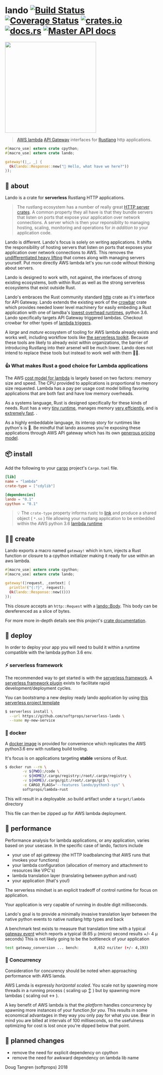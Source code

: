 # lando [![Build Status](https://travis-ci.org/softprops/lando.svg?branch=master)](https://travis-ci.org/softprops/lando) [![Coverage Status](https://coveralls.io/repos/github/softprops/lando/badge.svg)](https://coveralls.io/github/softprops/lando) [![crates.io](https://img.shields.io/crates/v/lando.svg)](https://crates.io/crates/lando) [![docs.rs](https://docs.rs/lando/badge.svg)](https://docs.rs/lando) [![Master API docs](https://img.shields.io/badge/docs-master-green.svg)](https://softprops.github.io/lando)

<p>
<img src="https://raw.githubusercontent.com/softprops/lando/master/logo.png" width="300" />
</p>

> [AWS lambda](https://aws.amazon.com/lambda/) [API Gateway](https://aws.amazon.com/api-gateway/) interfaces for [Rustlang](https://www.rust-lang.org) http applications.

```rust
#[macro_use] extern crate cpython;
#[macro_use] extern crate lando;

gateway!(|_, _| {
  Ok(lando::Response::new("👋 Hello, what have we here?"))
});
```


## 🤔 about

Lando is a crate for **serverless** Rustlang HTTP applications.

> The rustlang ecosystem has a number of really great [HTTP server crates](https://crates.io/categories/web-programming::http-server).
A common property they all have is that they bundle servers that listen on ports that expose your application over network connections. A server which is then your reponsiblity to managing hosting, scaling, monitoring and operations for _in addition to_ your application code.

Lando is different. Lando's focus is solely on writing applications. It shifts the responsibility of hosting servers that listen on ports that exposes your application over network connections to AWS. This removes the [undifferentiated heavy lifting](https://www.cio.co.nz/article/466635/amazon_cto_stop_spending_money_undifferentiated_heavy_lifting_/) that comes along with managing servers yourself. Put more directly AWS lambda let's you run code without thinking about servers.

Lando is designed to work with, not against, the interfaces of strong existing ecosystems, both within Rust as well as the strong serverless ecosystems that exist outside Rust.

Lando's embraces the Rust community standard [http](https://crates.io/crates/http) crate as it's interface for API Gateway. Lando extends the existing work of the [crowbar](https://crates.io/crates/crowbar) crate which
provides needed lower level machinery for easily embeding a Rust application with one of lamdba's
[lowest overhead runtimes](https://theburningmonk.com/2017/06/aws-lambda-compare-coldstart-time-with-different-languages-memory-and-code-sizes/),
python 3.6. Lando specifically targets API Gateway triggered lambdas. Checkout crowbar for other types of [lambda triggers](https://docs.aws.amazon.com/lambda/latest/dg/invoking-lambda-function.html).

A *large* and *mature* ecosystem of tooling for AWS lambda already exists and works well,
including workflow tools like [the serverless toolkit](https://serverless.com/framework/). Because these tools are likely to already exist within organizations, the barrier of introducing Rustlang into their arsenel will be much lower.
Lando does not intend to replace these tools but instead to work well with them 👫🏾.

### 👍 What makes Rust a good choice for Lambda applications

The AWS [cost model for lambda](https://aws.amazon.com/lambda/pricing/)
is largely based on two factors: memory size and speed.
The CPU provided to applications is proportional to memory size requested.
Lambda has a pay per usage cost model billing favoring applications that are both fast and
have low memory overheads.

As a systems language, Rust is designed specifically for these kinds of needs. Rust
has a very [tiny runtime](https://www.rust-lang.org/en-US/faq.html#does-rust-have-a-runtime),
manages memory [very effciently](https://www.rust-lang.org/en-US/faq.html#is-rust-garbage-collected),
and is [extremely fast](https://www.rust-lang.org/en-US/faq.html#how-fast-is-rust).
.

As a highly embeddable language, its interop story for runtimes like python's is 💖. Be mindful that lando assumes you're exposing these applications through AWS API gateway which has its own [generous pricing model](https://docs.aws.amazon.com/apigateway/latest/developerguide/limits.html).

## 📦  install

Add the following to your [cargo](https://doc.rust-lang.org/cargo/) project's `Cargo.toml` file.

```toml
[lib]
name = "lambda"
crate-type = ["cdylib"]

[dependencies]
lando = "0.1"
cpython = "0.1"
```

> 💡 The `crate-type` property informs rustc to [link](https://doc.rust-lang.org/reference/linkage.html) and produce a shared object ( `*.so` ) file allowing your rustlang application to be embedded within the AWS python 3.6 [lambda runtime](https://docs.aws.amazon.com/lambda/latest/dg/current-supported-versions.html)

## 👩‍🏭 create

Lando exports a macro named `gateway!` which in turn, injects a Rust function or
closure to a cpython initializer making it ready for use within an aws lambda.

```rust
#[macro_use] extern crate cpython;
#[macro_use] extern crate lando;

gateway!(|request, _context| {
  println!("{:?}", request);
  Ok(lando::Response::new(()))
});
```

This closure accepts an `http::Request` with a [lando::Body](http://lessis.me/lando/lando/enum.Body.html). This body can be dereferenced as
a slice of bytes.

For more more in-depth details see this project's [crate documentation](http://lessis.me/lando/lando/index.html).

## 🚀 deploy

In order to deploy your app you will need to build it within a runtime compatible with the
lambda python 3.6 env.

### ⚡ serverless framework

The recommended way to get started is with the [serverless framework](https://serverless.com/framework/). A [serverless framework plugin](https://github.com/softprops/serverless-rust) exists to facilitate rapid development/deployment cycles.

You can bootstramp a new deploy ready lando application by using [this serverless project template](https://github.com/softprops/serverless-lando)

```bash
$ serverless install \
  --url https://github.com/softprops/serverless-lando \
  --name my-new-service
```

### 🐳 docker

A [docker image](https://hub.docker.com/r/softprops/lambda-rust/) is provided for convenience which replicates
the AWS python3.6 env with rustlang build tooling.

It's focus is on applications targeting **stable** versions of Rust.

```bash
$ docker run --rm \
        -v ${PWD}:/code \
        -v ${HOME}/.cargo/registry:/root/.cargo/registry \
        -v ${HOME}/.cargo/git:/root/.cargo/git \
        -e CARGO_FLAGS="--features lando/python3-sys" \
        softprops/lambda-rust
```

This will result in a deployable .so build artifact under a `target/lambda` directory

This file can then be zipped up for AWS lambda deployment.

## 🏃 performance

Performance analysis for lambda applications, or any application, varies based on your usecase.
In the specific case of lando, factors include

* your use of api gateway (the HTTP loadbalancing that AWS runs that invokes your functions)
* your lambda configuration (allocation of memory and attachment to resources like VPC's)
* lambda translation layer (translating between python and rust)
* your application (that's you!)

The serverless mindset is an explicit tradeoff of control runtime for focus on application.

Your application is very capable of running in double digit milliseconds.

Lando's goal is to provide a minimally invasive translation layer between the native
python events to native rustlang http types and back

A benchmark test exists to measure that translation time
with a typical [gateway event](benches/request.json) which reports a typical
(8.65 μ (micro) second results +/- 4 μ seconds) This is not likely going to be
the bottleneck of your application


```bash
test gateway_conversion ... bench:       8,652 ns/iter (+/- 4,193)
```

### 💱 Concurrency

Consideration for concurency should be noted when approaching performance with AWS lamda.

AWS Lamda is expressly *horizontal scaled*. You scale not by spawning more threads in
a running process ( scaling up ↕️ ) but by spawning more lambdas ( scaling out ↔️ ).

A key benefit of AWS lambda is that the _platform_ handles concurrency by spawning more instances of your function *for you*. This results in some economical advantages in
they way you only pay for what you use. Bear in mind you are billed at intervals of 100 milliseconds,
so the usefulness optimizing for cost is lost once you're dipped below that point.

## 🚧 planned changes

* remove the need for explicit dependency on cpython
* remove the need for awkward dependency on lambda lib name

Doug Tangren (softprops) 2018
